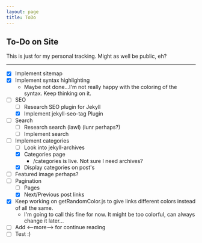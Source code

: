 ```yaml
---
layout: page 
title: ToDo
---
```



<h2 class="randomcolor">To-Do on Site</h2>  
 This is just for my personal tracking. 
 Might as well be public, eh?

-----

- [x] Implement sitemap
- [x] Implement syntax highlighting
	- Maybe not done...I'm not really happy with the coloring of the syntax. Keep thinking on it. 
- [ ] SEO
	- [ ] Research SEO plugin for Jekyll
	- [x] Implement jekyll-seo-tag Plugin
- [ ] Search
	- [ ] Research search (lawl) (lunr perhaps?)
	- [ ] Implement search
- [ ] Implement categories
	- [ ] Look into jekyll-archives
	- [x] Categories page
		- /categories is live. Not sure I need archives?
	- [x] Display categories on post's
- [ ] Featured image perhaps?
- [ ] Pagination
	- [ ] Pages
	- [x] Next/Previous post links 
- [x] Keep working on getRandomColor.js to give links different colors instead of all the same. 
	- I'm going to call this fine for now. It might be too colorful, can always change it later...
- [ ] Add <--more--> for continue reading
- [ ] Test :)
